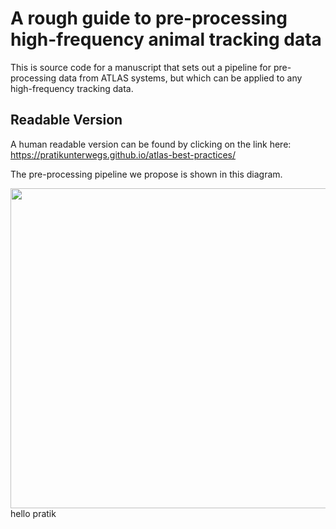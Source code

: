 # A rough guide to pre-processing high-frequency animal tracking data

This is source code for a manuscript that sets out a pipeline for pre-processing data from ATLAS systems, but which can be applied to any high-frequency tracking data.

## Readable Version

A human readable version can be found by clicking on the link here: https://pratikunterwegs.github.io/atlas-best-practices/

The pre-processing pipeline we propose is shown in this diagram.

<img src="https://github.com/pratikunterwegs/atlas-best-practices/blob/master/figures/fig_recipe.png" width="512">
hello pratik